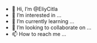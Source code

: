 - 👋 Hi, I’m @EliyCitla
- 👀 I’m interested in ...
- 🌱 I’m currently learning ...
- 💞️ I’m looking to collaborate on ...
- 📫 How to reach me ...

<!---
EliyCitla/EliyCitla is a ✨ special ✨ repository because its `README.md` (this file) appears on your GitHub profile.
You can click the Preview link to take a look at your changes.
--->
